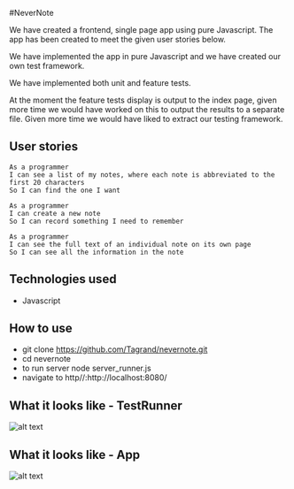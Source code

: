 #NeverNote

We have created a frontend, single page app using pure Javascript. The app has been created to meet the given user stories below.

We have implemented the app in pure Javascript and we have created our own test framework.

We have implemented both unit and feature tests.

At the moment the feature tests display is output to the index page, given more time we would have worked on this to output the results to a separate file. Given more time we would have liked to extract our testing framework.

## User stories
```
As a programmer
I can see a list of my notes, where each note is abbreviated to the first 20 characters
So I can find the one I want

As a programmer
I can create a new note
So I can record something I need to remember

As a programmer
I can see the full text of an individual note on its own page
So I can see all the information in the note
```


## Technologies used
* Javascript

## How to use
* git clone https://github.com/Tagrand/nevernote.git
* cd nevernote
* to run server node server_runner.js
* navigate to http//:http://localhost:8080/

## What it looks like - TestRunner

![alt text](https://i.imgur.com/tlT3rLx.png)

## What it looks like - App

![alt text](https://files.slack.com/files-tmb/T03ALA7H4-F9BCKQ53R-0ab03f0ffa/screen_shot_2018-02-16_at_15.44.38_1024.png)

